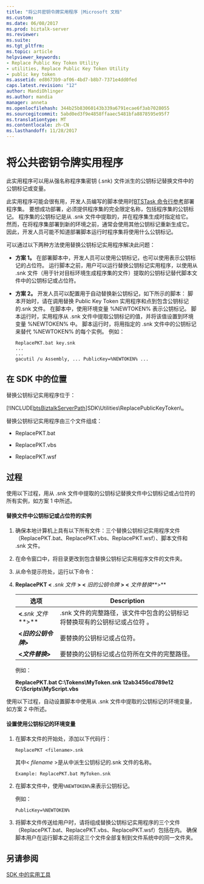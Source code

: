 ```yaml
---
title: "将公共密钥令牌实用程序 |Microsoft 文档"
ms.custom: 
ms.date: 06/08/2017
ms.prod: biztalk-server
ms.reviewer: 
ms.suite: 
ms.tgt_pltfrm: 
ms.topic: article
helpviewer_keywords:
- Replace Public Key Token Utility
- utilities, Replace Public Key Token Utility
- public key token
ms.assetid: ed8673b9-af06-4bd7-b8b7-7371e4dd0fed
caps.latest.revision: "12"
author: MandiOhlinger
ms.author: mandia
manager: anneta
ms.openlocfilehash: 344b25b83060143b339a6791ecae6f3ab7028055
ms.sourcegitcommit: 5abd0ed3f9e4858ffaaec5481bfa8878595e95f7
ms.translationtype: MT
ms.contentlocale: zh-CN
ms.lasthandoff: 11/28/2017
---
```

# <a name="replace-public-key-token-utility"></a>将公共密钥令牌实用程序
此实用程序可以用从强名称程序集密钥 (.snk) 文件派生的公钥标记替换文件中的公钥标记或变量。  
  
 此实用程序可能会很有用，开发人员编写的脚本使用时[BTSTask 命令行参考](../core/btstask-command-line-reference.md)部署程序集。 要想成功部署，必须提供程序集的完全限定名称，包括程序集的公钥标记。 程序集的公钥标记是从 .snk 文件中提取的，并在程序集生成时指定给它。 然而，在将程序集部署到新的环境之前，通常会使用其他公钥标记重新生成它。 因此，开发人员可能不知道部署脚本运行时程序集将使用什么公钥标记。  
  
 可以通过以下两种方法使用替换公钥标记实用程序解决此问题：  
  
-   **方案 1。** 在部署脚本中，开发人员可以使用公钥标记，也可以使用表示公钥标记的占位符。 运行脚本之前，用户可以运行替换公钥标记实用程序，以使用从 .snk 文件（用于针对目标环境生成程序集的文件）提取的公钥标记替代脚本文件中的公钥标记或占位符。  
  
-   **方案 2。** 开发人员可以配置用于自动替换新公钥标记，如下所示的脚本： 脚本开始时，请在调用替换 Public Key Token 实用程序和点到包含公钥标记的.snk 文件。 在脚本中，使用环境变量 %NEWTOKEN% 表示公钥标记。 脚本运行时，实用程序从 .snk 文件中提取公钥标记的值，并将该值设置到环境变量 %NEWTOKEN% 中。 脚本运行时，将用指定的 .snk 文件中的公钥标记来替代 %NEWTOKEN% 的每个实例。 例如：  
  
    ```  
    ReplacePKT.bat key.snk  
    ...  
    ...  
    gacutil /u Assembly, ... PublicKey=%NEWTOKEN% ...  
    ```  
  
## <a name="location-in-sdk"></a>在 SDK 中的位置  
 替换公钥标记实用程序位于：  
  
 [!INCLUDE[btsBiztalkServerPath](../includes/btsbiztalkserverpath-md.md)]SDK\Utilities\ReplacePublicKeyToken\\。  
  
 替换公钥标记实用程序由三个文件组成：  
  
-   ReplacePKT.bat  
  
-   ReplacePKT.vbs  
  
-   ReplacePKT.wsf  
  
## <a name="procedures"></a>过程  
 使用以下过程，用从 .snk 文件中提取的公钥标记替换文件中公钥标记或占位符的所有实例，如方案 1 中所述。  
  
#### <a name="to-replace-instances-of-a-public-key-token-or-a-placeholder-in-a-file"></a>替换文件中公钥标记或占位符的实例  
  
1.  确保本地计算机上具有以下所有文件：三个替换公钥标记实用程序文件（ReplacePKT.bat、ReplacePKT.vbs、ReplacePKT.wsf）、脚本文件和 .snk 文件。  
  
2.  在命令窗口中，将目录更改到包含替换公钥标记实用程序文件的文件夹。  
  
3.  从命令提示符处，运行以下命令：  
  
4.  **ReplacePKT \<**  *.snk 文件*  **\> \<**  *旧的公钥令牌*  **\> \<**  *文件替换***\>**  
  
    |选项|Description|  
    |------------|-----------------|  
    |**\<***.snk 文件***\>**|.snk 文件的完整路径，该文件中包含的公钥标记将替换现有的公钥标记或占位符 。|  
    |**\<***旧的公钥令牌***\>**|要替换的公钥标记或占位符。|  
    |**\<***文件替换***\>**|要替换的公钥标记或占位符所在文件的完整路径。|  
  
     例如：  
  
     **ReplacePKT.bat C:\Tokens\MyToken.snk 12ab3456cd789e12 C:\Scripts\MyScript.vbs**  
  
 使用以下过程，自动设置脚本中使用从 .snk 文件中提取的公钥标记的环境变量，如方案 2 中所述。  
  
#### <a name="to-set-an-environment-variable-that-uses-a-public-key-token"></a>设置使用公钥标记的环境变量  
  
1.  在脚本文件的开始处，添加以下代码行：  
  
    ```  
    ReplacePKT <filename>.snk  
    ```  
  
     其中\< *filename* \>是从中派生公钥标记的.snk 文件的名称。  
  
    ```  
    Example: ReplacePKT.bat MyToken.snk  
    ```  
  
2.  在脚本文件中，使用`%NEWTOKEN%`来表示公钥标记。  
  
     例如：  
  
    ```  
    PublicKey=%NEWTOKEN%  
    ```  
  
3.  将脚本文件传送给用户时，请将组成替换公钥标记实用程序的三个文件（ReplacePKT.bat、ReplacePKT.vbs、ReplacePKT.wsf）包括在内。 确保脚本用户在运行脚本之前将这三个文件全部复制到文件系统中的同一文件夹。  
  
## <a name="see-also"></a>另请参阅  
 [SDK 中的实用工具](../core/utilities-in-the-sdk.md)